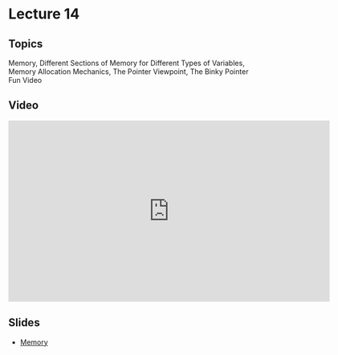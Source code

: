 # Lecture 14

## Topics

Memory, Different Sections of Memory for Different Types of Variables, Memory Allocation Mechanics, The Pointer Viewpoint, The Binky Pointer Fun Video

## Video

<iframe width="640" height="360" src="http://www.youtube.com/embed/W8nNdNZ40EQ?feature=player_detailpage" frameborder="0" allowfullscreen></iframe>

## Slides

* [Memory](14-memory.pdf)
